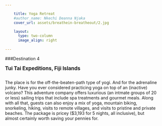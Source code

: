 ```yaml
---

    title: Yoga Retreat  
    #author_name: Nkechi Deanna Njaka
    cover_url: assets/breathein-breatheout/2.jpg

    layout:
      type: two-column
      image_align: right
        
---
```


###Destination 4

<b><big>Tui Tai Expeditions, Fiji Islands</big></b>

<img src="../assets/breathein-breatheout/fiji.jpg" alt="">
 
The place is for the off-the-beaten-path type of yogi. And for the adrenaline junky. Have you ever considered practicing yoga on top of an (inactive) volcano? This adventure company offers luxurious (an intmate groups of 20 or less) sailing trips that include spa treatments and gourmet meals. Along with all that, guests can also enjoy a mix of yoga, mountain biking, snorkeling, hiking, visits to remote villages, and visits to pristine and private beaches. The package is pricey ($3,193 for 5 nights, all inclusive), but almost certainly worth saving your pennies for. 